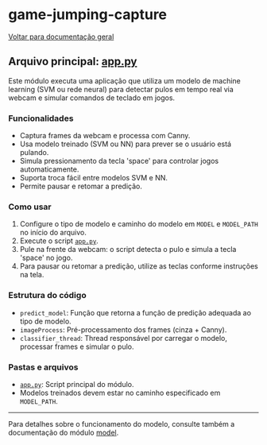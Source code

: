 # game-jumping-capture

[Voltar para documentação geral](./README.md)

## Arquivo principal: [app.py](../game-jumping-capture/app.py)

Este módulo executa uma aplicação que utiliza um modelo de machine learning (SVM ou rede neural) para detectar pulos em tempo real via webcam e simular comandos de teclado em jogos.

### Funcionalidades
- Captura frames da webcam e processa com Canny.
- Usa modelo treinado (SVM ou NN) para prever se o usuário está pulando.
- Simula pressionamento da tecla 'space' para controlar jogos automaticamente.
- Suporta troca fácil entre modelos SVM e NN.
- Permite pausar e retomar a predição.

### Como usar
1. Configure o tipo de modelo e caminho do modelo em `MODEL` e `MODEL_PATH` no início do arquivo.
2. Execute o script [`app.py`](../game-jumping-capture/app.py).
3. Pule na frente da webcam: o script detecta o pulo e simula a tecla 'space' no jogo.
4. Para pausar ou retomar a predição, utilize as teclas conforme instruções na tela.

### Estrutura do código
- `predict_model`: Função que retorna a função de predição adequada ao tipo de modelo.
- `imageProcess`: Pré-processamento dos frames (cinza + Canny).
- `classifier_thread`: Thread responsável por carregar o modelo, processar frames e simular o pulo.

### Pastas e arquivos
- [`app.py`](../game-jumping-capture/app.py): Script principal do módulo.
- Modelos treinados devem estar no caminho especificado em `MODEL_PATH`.

---

Para detalhes sobre o funcionamento do modelo, consulte também a documentação do módulo [model](./model.md).
